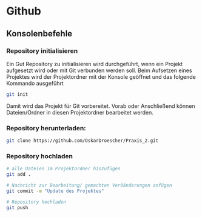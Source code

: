 # Github

## Konsolenbefehle

### Repository initialisieren
Ein Gut Repository zu initialisieren wird durchgeführt, wenn ein Projekt aufgesetzt wird oder mit Git verbunden werden soll. Beim Aufsetzen eines Projektes wird der Projektordner mit der Konsole geöffnet und das folgende Kommando ausgeführt
```bash
git init
```
Damit wird das Projekt für Git vorbereitet. Vorab oder Anschließend können Dateien/Ordner in diesen Projektordner bearbeitet werden.

### Repository herunterladen:
```bash
git clone https://github.com/OskarDroescher/Praxis_2.git
```

### Repository hochladen
```bash
# alle Dateien im Projektordner hinzufügen
git add .

# Nachricht zur Bearbeitung/ gemachten Veröänderungen anfügen
git commit -m "Update des Projektes"

# Repository hochladen
git push
```

